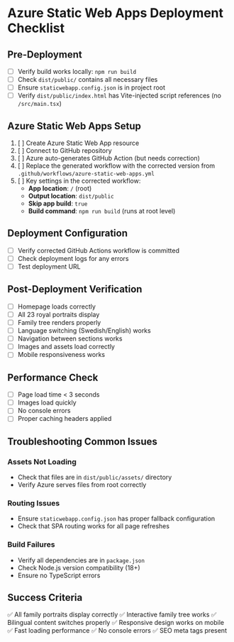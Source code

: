 # Azure Static Web Apps Deployment Checklist

## Pre-Deployment
- [ ] Verify build works locally: `npm run build`
- [ ] Check `dist/public/` contains all necessary files
- [ ] Ensure `staticwebapp.config.json` is in project root
- [ ] Verify `dist/public/index.html` has Vite-injected script references (no `/src/main.tsx`)

## Azure Static Web Apps Setup
1. [ ] Create Azure Static Web App resource
2. [ ] Connect to GitHub repository
3. [ ] Azure auto-generates GitHub Action (but needs correction)
4. [ ] Replace the generated workflow with the corrected version from `.github/workflows/azure-static-web-apps.yml`
5. [ ] Key settings in the corrected workflow:
   - **App location**: `/` (root)
   - **Output location**: `dist/public`
   - **Skip app build**: `true`
   - **Build command**: `npm run build` (runs at root level)

## Deployment Configuration
- [ ] Verify corrected GitHub Actions workflow is committed
- [ ] Check deployment logs for any errors
- [ ] Test deployment URL

## Post-Deployment Verification
- [ ] Homepage loads correctly
- [ ] All 23 royal portraits display
- [ ] Family tree renders properly
- [ ] Language switching (Swedish/English) works
- [ ] Navigation between sections works
- [ ] Images and assets load correctly
- [ ] Mobile responsiveness works

## Performance Check
- [ ] Page load time < 3 seconds
- [ ] Images load quickly
- [ ] No console errors
- [ ] Proper caching headers applied

## Troubleshooting Common Issues

### Assets Not Loading
- Check that files are in `dist/public/assets/` directory
- Verify Azure serves files from root correctly

### Routing Issues
- Ensure `staticwebapp.config.json` has proper fallback configuration
- Check that SPA routing works for all page refreshes

### Build Failures
- Verify all dependencies are in `package.json`
- Check Node.js version compatibility (18+)
- Ensure no TypeScript errors

## Success Criteria
✅ All family portraits display correctly
✅ Interactive family tree works
✅ Bilingual content switches properly
✅ Responsive design works on mobile
✅ Fast loading performance
✅ No console errors
✅ SEO meta tags present
